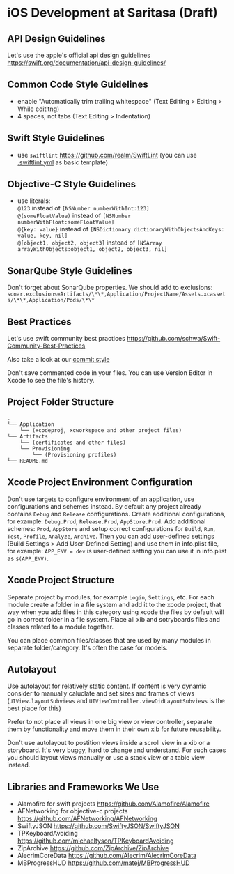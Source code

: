 # iOS Development at Saritasa (Draft)

## API Design Guidelines

Let's use the apple's official api design guidelines https://swift.org/documentation/api-design-guidelines/

## Common Code Style Guidelines

- enable "Automatically trim trailing whitespace" (Text Editing > Editing > While edititng)
- 4 spaces, not tabs (Text Editing > Indentation)

## Swift Style Guidelines

- use `swiftlint` https://github.com/realm/SwiftLint (you can use [.swiftlint.yml](.swiftlint.yml) as basic template)

## Objective-C Style Guidelines

 - use literals: <br>
`@123` instead of `[NSNumber numberWithInt:123]` <br>
`@(someFloatValue)` instead of `[NSNumber numberWithFloat:someFloatValue]` <br>
`@{key: value}` instead of `[NSDictionary dictionaryWithObjectsAndKeys: value, key, nil]` <br>
`@[object1, object2, object3]` instead of `[NSArray arrayWithObjects:object1, object2, object3, nil]` <br>

## SonarQube Style Guidelines

Don't forget about SonarQube properties. We should add to exclusions:
`sonar.exclusions=Artifacts/\*\*,Application/ProjectName/Assets.xcassets/\*\*,Application/Pods/\*\*`

## Best Practices

Let's use swift community best practices https://github.com/schwa/Swift-Community-Best-Practices

Also take a look at our [commit style](commit-style.md)

Don't save commented code in your files. You can use Version Editor in Xcode to see the file's history.

## Project Folder Structure

```
.
└── Application
    └── (xcodeproj, xcworkspace and other project files)
└── Artifacts
    └── (certificates and other files)
    └── Provisioning
        └── (Provisioning profiles)
└── README.md
```

## Xcode Project Environment Configuration

Don't use targets to configure environment of an application, use configurations and schemes instead. By default any project already contains `Debug` and `Release` configurations. Create additional configurations, for example: `Debug.Prod`, `Release.Prod`, `AppStore.Prod`. Add additional schemes: `Prod`, `AppStore` and setup correct configurations for `Build`, `Run`, `Test`, `Profile`, `Analyze`, `Archive`. Then you can add user-defined settings (Build Settings > Add User-Defined Setting) and use them in info.plist file, for example: `APP_ENV = dev` is user-defined setting you can use it in info.plist as `$(APP_ENV)`.

## Xcode Project Structure

Separate project by modules, for example `Login`, `Settings`, etc. For each module create a folder in a file system and add it to the xcode project, that way when you add files in this category using xcode the files by default will go in correct folder in a file system. Place all xib and sotryboards files and classes related to a module together.

You can place common files/classes that are used by many modules in separate folder/category. It's often the case for models.

## Autolayout

Use autolayout for relatively static content. If content is very dynamic consider to manually caluclate and set sizes and frames of views (`UIView.layoutSubviews` and `UIViewController.viewDidLayoutSubviews` is the best place for this)

Prefer to not place all views in one big view or view controller, separate them by functionality and move them in their own xib for future reusability.

Don't use autolayout to postition views inside a scroll view in a xib or a storyboard. It's very buggy, hard to change and understand. For such cases you should layout views manually or use a stack view or a table view instead.

## Libraries and Frameworks We Use

- Alamofire for swift projects https://github.com/Alamofire/Alamofire
- AFNetworking for objective-c projects https://github.com/AFNetworking/AFNetworking
- SwiftyJSON https://github.com/SwiftyJSON/SwiftyJSON
- TPKeyboardAvoiding https://github.com/michaeltyson/TPKeyboardAvoiding
- ZipArchive https://github.com/ZipArchive/ZipArchive
- AlecrimCoreData https://github.com/Alecrim/AlecrimCoreData
- MBProgressHUD https://github.com/matej/MBProgressHUD
